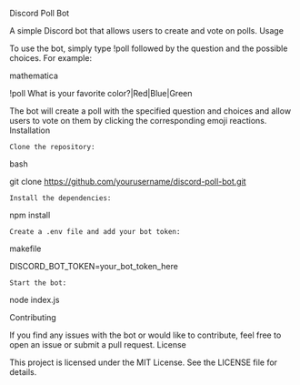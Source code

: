 Discord Poll Bot

A simple Discord bot that allows users to create and vote on polls.
Usage

To use the bot, simply type !poll followed by the question and the possible choices. For example:

mathematica

!poll What is your favorite color?|Red|Blue|Green

The bot will create a poll with the specified question and choices and allow users to vote on them by clicking the corresponding emoji reactions.
Installation

    Clone the repository:

bash

git clone https://github.com/yourusername/discord-poll-bot.git

    Install the dependencies:

npm install

    Create a .env file and add your bot token:

makefile

DISCORD_BOT_TOKEN=your_bot_token_here

    Start the bot:

node index.js

Contributing

If you find any issues with the bot or would like to contribute, feel free to open an issue or submit a pull request.
License

This project is licensed under the MIT License. See the LICENSE file for details.
